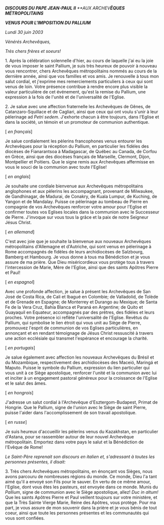 ***DISCOURS DU PAPE JEAN-PAUL II** **AUX ARCHEV****ÊQUES MÉTROPOLITAINS***

***VENUS POUR L'IMPOSITION DU PALLIUM***

*Lundi* *30 juin 2003*

*Vénérés Archevêques,*

*Très chers frères et soeurs!*

1. Après la célébration solennelle d'hier, au cours de laquelle j'ai eu la joie de vous imposer le saint Pallium, je suis très heureux de pouvoir à nouveau vous rencontrer, chers Archevêques métropolitains nommés au cours de la dernière année, ainsi que vos familles et vos amis. Je renouvelle à tous mon salut cordial, et j'exprime mes remerciements particuliers à ceux qui sont venus de loin. Votre présence contribue à rendre encore plus visible la valeur particulière de cet événement, qu'est la remise du Pallium, une expression à la fois de l'unité et de l'universalité de l'Eglise.

2. Je salue avec une affection fraternelle les Archevêques de Gênes, de Catanzaro-Squillace et de Cagliari, ainsi que ceux qui ont voulu s'unir à leur pèlerinage ad *Petri sedem*. J'exhorte chacun à être toujours, dans l'Eglise et dans la société, un témoin et un promoteur de communion authentique.

\[ *en français*\]

Je salue cordialement les pèlerins francophones venus entourer les Archevêques pour la réception du Pallium, en particulier les fidèles des diocèses de Fianarantsoa à Madagascar, de Québec au Canada, de Corfou en Grèce, ainsi que des diocèses français de Marseille, Clermont, Dijon, Montpellier et Poitiers. Que le signe remis aux Archevêques affermisse en vous le souci de la communion avec toute l'Eglise!

\[ *en anglais*\]

Je souhaite une cordiale bienvenue aux Archevêques métropolitains anglophones et aux pèlerins les accompagnant, provenant de Milwaukee, de Gandhinagar, de Madurai, de Conakry, de Kuala Lumpur, de Kuching, de Yangon et de Mandalay. Puisse ce pèlerinage au tombeau de Pierre en compagnie de vos Archevêques renforcer votre amour pour l'Eglise et confirmer toutes vos Eglises locales dans la communion avec le Successeur de Pierre. J'invoque sur vous tous la grâce et la paix de notre Seigneur Jésus Christ.

\[ *en allemand*\]

C'est avec joie que je souhaite la bienvenue aux nouveaux Archevêques métropolitains d'Allemagne et d'Autriche, qui sont venus en pèlerinage à Rome accompagnés de fidèles de leurs archidiocèses de Salzbourg, Bamberg et Hambourg. Je vous donne à tous ma Bénédiction et je vous assure de ma prière. Que Dieu miséricordieux vous protège tous à travers l'intercession de Marie, Mère de l'Eglise, ainsi que des saints Apôtres Pierre et Paul!

\[ *en espagnol*\]

Avec une profonde affection, je salue à présent les Archevêques de San José de Costa Rica, de Cali et Ibagué en Colombie; de Valladolid, de Tolède et de Grenade en Espagne; de Monterrey et Durango au Mexique; de Santa Fe de la Vera Cruz, Bahía Blanca et Paraná en Argentine; de Quito et Guayaquil en Equateur, accompagnés par des prêtres, des fidèles et leurs proches. Votre présence ici reflète l'universalité de l'Eglise. Revêtus du Pallium, qui symbolise le lien étroit qui vous unit au Siège de Pierre, promouvez l'esprit de communion de vos Eglises particulières, en annonçant et en rendant témoignage de Jésus Christ ressuscité à travers une action ecclésiale qui transmet l'espérance et encourage la charité.

\[ *en portugais*\]

Je salue également avec affection les nouveaux Archevêques du Brésil et du Mozambique, respectivement des archidiocèses des Maceió, Maringá et Maputo. Puisse le symbole du Pallium, expression du lien particulier qui vous unit à ce Siège apostolique, renforcer l'unité et la communion avec lui et inciter à un engagement pastoral généreux pour la croissance de l'Eglise et le salut des âmes.

\[ *en hongrois*\]

J'adresse un salut cordial à l'Archevêque d'Esztergom-Budapest, Primat de Hongrie. Que le Pallium, signe de l'union avec le Siège de saint Pierre, puisse l'aider dans l'accomplissement de son travail apostolique.

\[ *en russe*\]

Je suis heureux d'accueillir les pèlerins venus du Kazakhstan, en particulier d'Astana, pour se rassembler autour de leur nouvel Archevêque métropolitain. Emportez dans votre pays le salut et la Bénédiction de l'Evêque de Rome!

*Le Saint-Père reprenait son discours en italien et, s'adressant à toutes les personnes présentes, il disait:*

3. Très chers Archevêques métropolitains, en énonçant vos Sièges, nous avons parcouru de nombreuses régions du monde. Ce monde, Dieu l'a tant aimé qu'il a envoyé son Fils pour le sauver. En vertu de ce même amour, l'Eglise, dont vous êtes les pasteurs, est envoyée dans ce monde. Munis du *Pallium*, signe de communion avec le Siège apostolique, allez! *Duc in altum!* Que les saints Apôtres Pierre et Paul veillent toujours sur votre ministère, et que la Très Sainte Vierge Marie, Reine des Apôtres, vous protège. Pour ma part, je vous assure de mon souvenir dans la prière et je vous bénis de tout coeur, ainsi que toute les personnes présentes et les communautés qui vous sont confiées.